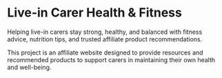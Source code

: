 # Live-in Carer Health & Fitness

Helping live-in carers stay strong, healthy, and balanced with fitness advice, nutrition tips, and trusted affiliate product recommendations.

This project is an affiliate website designed to provide resources and recommended products to support carers in maintaining their own health and well-being.
